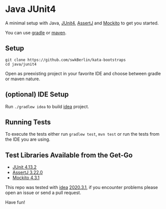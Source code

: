 # Java JUnit4

A minimal setup with Java, [JUnit4](https://junit.org/junit4/), [AssertJ](https://assertj.github.io/doc/) and [Mockito](https://site.mockito.org/) to get you started.

You can use [gradle](https://gradle.org/) or [maven](https://maven.apache.org/).

## Setup

    git clone https://github.com/swkBerlin/kata-bootstraps
    cd java/junit4

Open as preexisting project in your favorite IDE and choose between gradle or maven nature.

## (optional) IDE Setup

Run `./gradlew idea` to build [idea](https://www.jetbrains.com/idea) project.

## Running Tests

To execute the tests either run `gradlew test`, `mvn test` or run the tests from the IDE you are using.

## Test Libraries Available from the Get-Go
- [JUnit 4.13.2](https://github.com/junit-team/junit4/blob/HEAD/doc/ReleaseNotes4.13.2.md)
- [AssertJ 3.22.0](https://assertj.github.io/doc/#assertj-core-release-notes)
- [Mockito 4.3.1](https://github.com/mockito/mockito/releases)

This repo was tested with [idea](https://www.jetbrains.com/idea) [2020.3.1](https://confluence.jetbrains.com/display/IDEADEV/IntelliJ+IDEA+2020.3.1+%28203.6682.168+build%29+Release+Notes), if you encounter problems please open an issue or send a pull request.

Have fun!
